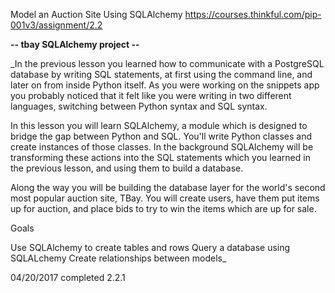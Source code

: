 Model an Auction Site Using SQLAlchemy
https://courses.thinkful.com/pip-001v3/assignment/2.2

**-- tbay SQLAlchemy project --**


_In the previous lesson you learned how to communicate with a PostgreSQL database by writing SQL statements, at first using the command line, and later on from inside Python itself. As you were working on the snippets app you probably noticed that it felt like you were writing in two different languages, switching between Python syntax and SQL syntax.

In this lesson you will learn SQLAlchemy, a module which is designed to bridge the gap between Python and SQL. You'll write Python classes and create instances of those classes. In the background SQLAlchemy will be transforming these actions into the SQL statements which you learned in the previous lesson, and using them to build a database.

Along the way you will be building the database layer for the world's second most popular auction site, TBay. You will create users, have them put items up for auction, and place bids to try to win the items which are up for sale.

Goals

Use SQLAlchemy to create tables and rows
Query a database using SQLALchemy
Create relationships between models_

04/20/2017 completed 2.2.1
